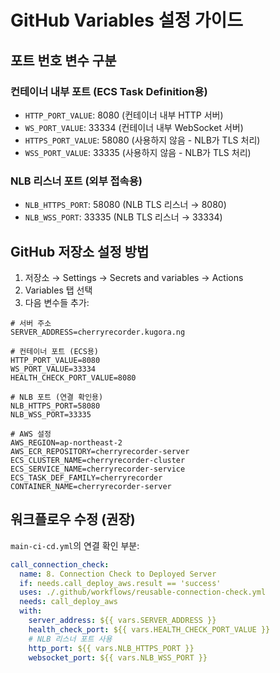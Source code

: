 # GitHub Variables 설정 가이드

## 포트 번호 변수 구분

### 컨테이너 내부 포트 (ECS Task Definition용)
- `HTTP_PORT_VALUE`: 8080 (컨테이너 내부 HTTP 서버)
- `WS_PORT_VALUE`: 33334 (컨테이너 내부 WebSocket 서버)
- `HTTPS_PORT_VALUE`: 58080 (사용하지 않음 - NLB가 TLS 처리)
- `WSS_PORT_VALUE`: 33335 (사용하지 않음 - NLB가 TLS 처리)

### NLB 리스너 포트 (외부 접속용)
- `NLB_HTTPS_PORT`: 58080 (NLB TLS 리스너 → 8080)
- `NLB_WSS_PORT`: 33335 (NLB TLS 리스너 → 33334)

## GitHub 저장소 설정 방법

1. 저장소 → Settings → Secrets and variables → Actions
2. Variables 탭 선택
3. 다음 변수들 추가:

```
# 서버 주소
SERVER_ADDRESS=cherryrecorder.kugora.ng

# 컨테이너 포트 (ECS용)
HTTP_PORT_VALUE=8080
WS_PORT_VALUE=33334
HEALTH_CHECK_PORT_VALUE=8080

# NLB 포트 (연결 확인용)
NLB_HTTPS_PORT=58080
NLB_WSS_PORT=33335

# AWS 설정
AWS_REGION=ap-northeast-2
AWS_ECR_REPOSITORY=cherryrecorder-server
ECS_CLUSTER_NAME=cherryrecorder-cluster
ECS_SERVICE_NAME=cherryrecorder-service
ECS_TASK_DEF_FAMILY=cherryrecorder
CONTAINER_NAME=cherryrecorder-server
```

## 워크플로우 수정 (권장)

`main-ci-cd.yml`의 연결 확인 부분:

```yaml
call_connection_check:
  name: 8. Connection Check to Deployed Server
  if: needs.call_deploy_aws.result == 'success'
  uses: ./.github/workflows/reusable-connection-check.yml
  needs: call_deploy_aws
  with:
    server_address: ${{ vars.SERVER_ADDRESS }}
    health_check_port: ${{ vars.HEALTH_CHECK_PORT_VALUE }}
    # NLB 리스너 포트 사용
    http_port: ${{ vars.NLB_HTTPS_PORT }}
    websocket_port: ${{ vars.NLB_WSS_PORT }}
``` 